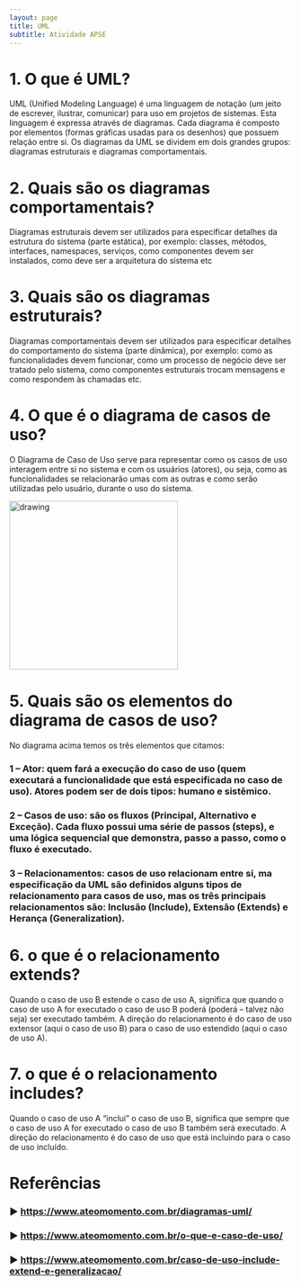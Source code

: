 ```yaml
---
layout: page
title: UML
subtitle: Atividade APSE
---
```


# 1.	O que é UML?
UML (Unified Modeling Language) é uma linguagem de notação (um jeito de escrever, ilustrar, comunicar) para uso em projetos de sistemas.
Esta linguagem é expressa através de diagramas. Cada diagrama é composto por elementos (formas gráficas usadas para os desenhos) que possuem relação entre si.
Os diagramas da UML se dividem em dois grandes grupos: diagramas estruturais e diagramas comportamentais.

# 2.	Quais são os diagramas comportamentais?
Diagramas estruturais devem ser utilizados para especificar detalhes da estrutura do sistema (parte estática), por exemplo: classes, métodos, interfaces, namespaces, serviços, como componentes devem ser instalados, como deve ser a arquitetura do sistema etc

# 3.	Quais são os diagramas estruturais? 
Diagramas comportamentais devem ser utilizados para especificar detalhes do comportamento do sistema (parte dinâmica), por exemplo: como as funcionalidades devem funcionar, como um processo de negócio deve ser tratado pelo sistema, como componentes estruturais trocam mensagens e como respondem às chamadas etc.

# 4.	O que é o diagrama de casos de uso?
O Diagrama de Caso de Uso serve para representar como os casos de uso interagem entre si no sistema e com os usuários (atores), ou seja, como as funcionalidades se relacionarão umas com as outras e como serão utilizadas pelo usuário, durante o uso do sistema.

<img src="https://user-images.githubusercontent.com/57163905/114277989-0044fd00-9a04-11eb-8ced-7dcd473fd8a8.png" alt="drawing" style="width:300px; height:300px;"/>

# 5.	Quais são os elementos do diagrama de casos de uso?
No diagrama acima temos os três elementos que citamos:

  ### 1 – Ator: quem fará a execução do caso de uso (quem executará a funcionalidade que está especificada no caso de uso). Atores podem ser de dois tipos: humano e sistêmico.

  ### 2 – Casos de uso: são os fluxos (Principal, Alternativo e Exceção). Cada fluxo possui uma série de passos (steps), e uma lógica sequencial que demonstra, passo a passo, como o fluxo é executado.

  ### 3 – Relacionamentos: casos de uso relacionam entre si, ma especificação da UML são definidos alguns tipos de relacionamento para casos de uso, mas os três principais relacionamentos são: Inclusão (Include), Extensão (Extends) e Herança (Generalization).

# 6.	o que é o relacionamento extends?
Quando o caso de uso B estende o caso de uso A, significa que quando o caso de uso A for executado o caso de uso B poderá (poderá – talvez não seja) ser executado também. A direção do relacionamento é do caso de uso extensor (aqui o caso de uso B) para o caso de uso estendido (aqui o caso de uso A).

# 7.	o que é o relacionamento includes?
Quando o caso de uso A “inclui” o caso de uso B, significa que sempre que o caso de uso A for executado o caso de uso B também será executado. A direção do relacionamento é do caso de uso que está incluindo para o caso de uso incluído.

# Referências
### ▶ https://www.ateomomento.com.br/diagramas-uml/ 
### ▶ https://www.ateomomento.com.br/o-que-e-caso-de-uso/ 
### ▶ https://www.ateomomento.com.br/caso-de-uso-include-extend-e-generalizacao/
